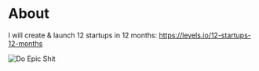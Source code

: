# About

I will create & launch 12 startups in 12 months:  https://levels.io/12-startups-12-months

![Do Epic Shit](https://mcsidrazz.com/wp-content/uploads/2016/03/MCSPFRAME26.jpg)
